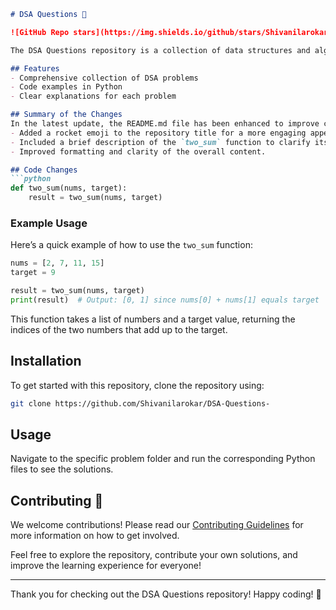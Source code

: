 ```markdown
# DSA Questions 🚀

![GitHub Repo stars](https://img.shields.io/github/stars/Shivanilarokar/DSA-Questions-) ![GitHub forks](https://img.shields.io/github/forks/Shivanilarokar/DSA-Questions-) ![GitHub issues](https://img.shields.io/github/issues/Shivanilarokar/DSA-Questions-)

The DSA Questions repository is a collection of data structures and algorithms problems designed to enhance your coding skills and prepare you for technical interviews.

## Features
- Comprehensive collection of DSA problems
- Code examples in Python
- Clear explanations for each problem

## Summary of the Changes
In the latest update, the README.md file has been enhanced to improve clarity and usability. Key changes include:
- Added a rocket emoji to the repository title for a more engaging appearance.
- Included a brief description of the `two_sum` function to clarify its purpose and usage.
- Improved formatting and clarity of the overall content.

## Code Changes
```python
def two_sum(nums, target):
    result = two_sum(nums, target)
```

### Example Usage
Here’s a quick example of how to use the `two_sum` function:
```python
nums = [2, 7, 11, 15]
target = 9

result = two_sum(nums, target)
print(result)  # Output: [0, 1] since nums[0] + nums[1] equals target
```
This function takes a list of numbers and a target value, returning the indices of the two numbers that add up to the target.

## Installation
To get started with this repository, clone the repository using:
```bash
git clone https://github.com/Shivanilarokar/DSA-Questions-
```

## Usage
Navigate to the specific problem folder and run the corresponding Python files to see the solutions.

## Contributing 🤝
We welcome contributions! Please read our [Contributing Guidelines](CONTRIBUTING.md) for more information on how to get involved.

Feel free to explore the repository, contribute your own solutions, and improve the learning experience for everyone!

---

Thank you for checking out the DSA Questions repository! Happy coding! 🎉
```